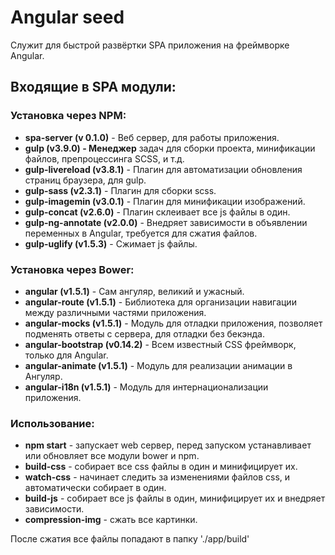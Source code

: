 # Angular seed
Служит для быстрой развёртки SPA приложения на фреймворке Angular.

## Входящие в SPA модули:
### Установка через NPM:
* <b>spa-server (v 0.1.0)</b> - Веб сервер, для работы приложения.
* <b>gulp (v3.9.0) - Менеджер</b> задач для сборки проекта, минификации файлов, 
    препроцессинга SCSS, и т.д.
* <b>gulp-livereload (v3.8.1)</b> - Плагин для автоматизации обновления страниц 
    браузера, для gulp.
* <b>gulp-sass (v2.3.1)</b> - Плагин для сборки scss.
* <b>gulp-imagemin (v3.0.1)</b> - Плагин для минификации изображений.
* <b>gulp-concat (v2.6.0)</b> - Плагин склеивает все js файлы в один.
* <b>gulp-ng-annotate (v2.0.0)</b> - Внедряет зависимости в объявлении переменных в Angular, требуется для сжатия
    файлов.
* <b>gulp-uglify (v1.5.3)</b> - Сжимает js файлы.

### Установка через Bower:
 * <b>angular (v1.5.1)</b> - Сам ангуляр, великий и ужасный.
 * <b>angular-route (v1.5.1)</b> - Библиотека для организации навигации между 
    различными частями приложения.
 * <b>angular-mocks (v1.5.1)</b> - Модуль для отладки приложения, позволяет 
    подменять ответы с сервера, для отладки без бекэнда.
 * <b>angular-bootstrap (v0.14.2)</b> - Всем известный CSS фреймворк, только 
    для Angular.
 * <b>angular-animate (v1.5.1)</b> - Модуль для реализации анимации в Ангуляр.
 * <b>angular-i18n (v1.5.1)</b> - Модуль для интернационализации приложения.

### Использование:
 * <b>npm start</b> - запускает web сервер, перед запуском устанавливает или обновляет все
    модули bower и npm.
 * <b>build-css</b> - собирает все css файлы в один и минифицирует их.
 * <b>watch-css</b> - начинает следить за изменениями файлов css, и автоматически собирает в один.
 * <b>build-js</b> - собирает все js файлы в один, минифицирует их и внедряет зависимости.
 * <b>compression-img</b> - сжать все картинки.

 После сжатия все файлы попадают в папку './app/build'